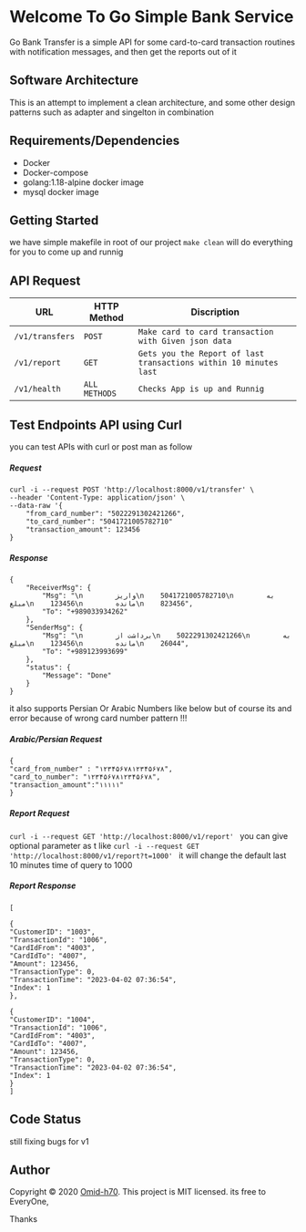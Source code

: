 
# Welcome To Go Simple Bank Service 
Go Bank Transfer is a simple API for some card-to-card transaction routines with notification messages, and then get the reports out
of it
## Software Architecture
This is an attempt to implement a clean architecture, and some other design patterns such as adapter and singelton in combination
## Requirements/Dependencies
- Docker
- Docker-compose
- golang:1.18-alpine docker image
- mysql docker image
##  Getting Started
we have simple makefile in root of our project 
`make clean` 
will do everything for you to come up and runnig

## API Request
|      URL          |HTTP Method|Discription|
|----------------|-------------------------------|-----------------------------|
|`/v1/transfers`|`POST`            |`Make card to card transaction with Given json data   `         |
|`/v1/report`|`GET`            |`Gets you the Report of last transactions within 10 minutes last`            |
|`/v1/health`|`ALL METHODS`|`Checks App is up and Runnig`|


## Test Endpoints API using Curl
you can test APIs with curl or post man as follow
 ##### Request
```
curl -i --request POST 'http://localhost:8000/v1/transfer' \
--header 'Content-Type: application/json' \
--data-raw '{
    "from_card_number": "5022291302421266",
    "to_card_number": "5041721005782710"
    "transaction_amount": 123456
}
```
##### Response
```
{
    "ReceiverMsg": {
        "Msg": "\n        واریز\n    5041721005782710\n        به مبلغ\n    123456\n        مانده\n    823456",
        "To": "+989033934262"
    },
    "SenderMsg": {
        "Msg": "\n        برداشت از\n    5022291302421266\n        به مبلغ\n    123456\n        مانده\n    26044",
        "To": "+989123993699"
    },
    "status": {
        "Message": "Done"
    }
}
```
it also supports Persian  Or Arabic Numbers like below but of course its and error because of wrong card number pattern !!!
##### Arabic/Persian Request 
```
{
"card_from_number" : "۱۲۳۴۵۶۷۸۱۲۳۴۵۶۷۸",
"card_to_number": "۱۲۳۴۵۶۷۸۱۲۳۴۵۶۷۸",
"transaction_amount":"۱۱۱۱۱"
}
```

 ##### Report Request
```curl -i --request GET 'http://localhost:8000/v1/report' ```
you can give optional parameter as t like
```curl -i --request GET 'http://localhost:8000/v1/report?t=1000' ```
it will change the default last 10 minutes time of query to 1000
 ##### Report Response 
 ```
 [

{
"CustomerID": "1003",
"TransactionId": "1006",
"CardIdFrom": "4003",
"CardIdTo": "4007",
"Amount": 123456,
"TransactionType": 0,
"TransactionTime": "2023-04-02 07:36:54",
"Index": 1
},

{
"CustomerID": "1004",
"TransactionId": "1006",
"CardIdFrom": "4003",
"CardIdTo": "4007",
"Amount": 123456,
"TransactionType": 0,
"TransactionTime": "2023-04-02 07:36:54",
"Index": 1
}
]
```

## Code Status
still fixing bugs for v1

## Author
Copyright © 2020 [Omid-h70](https://github.com/omid-h70). This project is MIT licensed. its free to EveryOne,

Thanks
